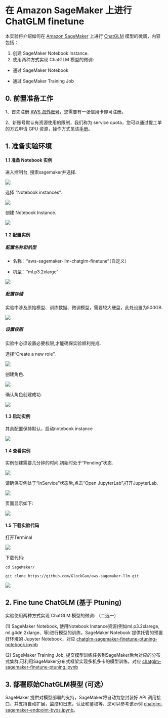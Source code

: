 # 在 Amazon SageMaker 上进行 ChatGLM finetune

本实验将介绍如何在 [Amazon SageMaker](https://aws.amazon.com/cn/sagemaker/) 上进行 [ChatGLM](https://github.com/THUDM/ChatGLM-6B) 模型的微调，内容包括：

1. 创建 SageMaker Notebook Instance.
2. 使用两种方式实现 ChatGLM 模型的微调:

- 通过 SageMaker Notebook

- 通过 SageMaker Training Job

## 0. 前置准备工作

1、首先注册 [AWS 海外账号](https://aws.amazon.com/cn/)，您需要有一张信用卡即可注册。

2、新账号默认有资源使用的限制，我们称为 service quota，您可以通过提工单的方式申请 GPU 资源，操作方式见该[手册](./service%20quota%20for%20chatglm%20.pdf)。

## 1. 准备实验环境

#### 1.1 准备 Notebook 实例

进入控制台, 搜索sagemaker并选择.

![](./images/Picture1.png)

选择 “Notebook instances”.

![](./images/Picture2.png)

创建 Notebook Instance.

![](./images/Picture3.png)

#### 1.2 配置实例

##### 配置名称和机型

- 名称：“aws-sagemaker-llm-chatglm-finetune“（自定义）

- 机型：“ml.p3.2xlarge”

![](./images/Picture4.png)

##### 配置存储

实验中涉及原始模型、训练数据、微调模型，需要较大硬盘，此处设置为500GB.

![](./images/Picture5.png)

##### 设置权限

实验中必须设置必要权限,才能确保实验顺利完成.

选择“Create a new role”.

![](./images/Picture6.png)

创建角色.

![](./images/Picture7.png)

确认角色创建成功.

![](./images/Picture8.png)

#### 1.3 启动实例

其余配置保持默认，启动notebook instance

![](./images/Picture9.png)

#### 1.4 查看实例

实例创建需要几分钟的时间,初始时处于“Pending”状态.

![](./images/Picture10.png)

请确保实例处于“InService”状态后,点击“Open JupyterLab”,打开JupyterLab.

![](./images/Picture11.png)

页面显示如下:

![](./images/Picture12.png)

#### 1.5 下载实验代码

打开Terminal

![](./images/Picture13.png)

下载代码:

```shell
cd SageMaker/
```

```shell
git clone https://github.com/GlockGao/aws-sagemaker-llm.git
```



![](./images/Picture14.png)

## 2. Fine tune ChatGLM (基于 Ptuning)

实验使用两种方式实现 ChatGLM 模型的微调: （二选一）

(1) SageMaker Notebook, 使用Notebook Instance资源(例如ml.p3.2xlarege, ml.g4dn.2xlarge、等)进行模型的训练，SageMaker Notebook 提供托管的预置好环境的 Jupyter Notebook，对应 [chatglm-sagemaker-finetune-ptuning-notebook.ipynb](./ChatGLM/chatglm-sagemaker-finetune-ptuning-notebook.ipynb)

(2) SageMaker Training Job, 提交模型训练任务到SageMaker后台对应的分布式集群,可利用SageMaker分布式框架实现多机多卡的模型训练，对应 [chatglm-sagemaker-finetune-ptuning.ipynb](./ChatGLM/chatglm-sagemaker-finetune-ptuning.ipynb)

## 3. 部署原始ChatGLM模型 (可选）

SageMaker 提供对模型部署的支持，SageMaker将自动为您封装好 API 调用接口，并支持自动扩展，监控和日志，认证和鉴权等，您可以参考该示例 [chatglm-sagemaker-endpoint-byos.ipynb](./ChatGLM/chatglm-sagemaker-endpoint-byos.ipynb)。
